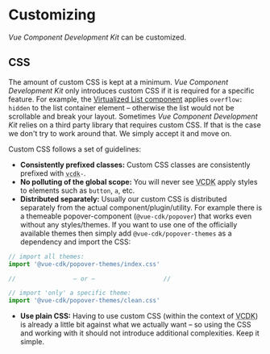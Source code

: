 # Customizing
*Vue Component Development Kit* can be customized.

## CSS
The amount of custom CSS is kept at a minimum. *Vue Component Development Kit* only introduces custom CSS if it is required for a specific feature. For example, the [Virtualized List component](./../components/virtualized-list/) applies `overflow: hidden` to the list container element – otherwise the list would not be scrollable and break your layout. Sometimes *Vue Component Development Kit* relies on a third party library that requires custom CSS. If that is the case we don't try to work around that. We simply accept it and move on.

Custom CSS follows a set of guidelines:

- **Consistently prefixed classes:** Custom CSS classes are consistently prefixed with
<code><abbr title="Vue Component Development Kit">vcdk</abbr>-</code>.
- **No polluting of the global scope:** You will never see <abbr title="Vue Component Development Kit">VCDK</abbr> apply styles to elements such as `button`, `a`, etc.
- **Distributed separately:** Usually our custom CSS is distributed separately from the actual component/plugin/utility. For example there is a themeable popover-component (`@vue-cdk/popover`) that works even without any styles/themes. If you want to use one of the officially available themes then simply add `@vue-cdk/popover-themes` as a dependency and import the CSS:

```js
// import all themes:
import '@vue-cdk/popover-themes/index.css'

//                – or –                   //

// import 'only' a specific theme:
import '@vue-cdk/popover-themes/clean.css'
```

- **Use plain CSS:** Having to use custom CSS (within the context of <abbr title="Vue Component Development Kit">VCDK</abbr>) is already a little bit against what we actually want – so using the CSS and working with it should not introduce additional complexities. Keep it simple.
